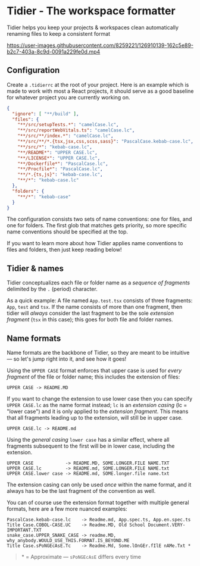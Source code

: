 # Tidier - The workspace formatter

Tidier helps you keep your projects & workspaces clean automatically renaming files to keep a consistent format

https://user-images.githubusercontent.com/8259221/126910139-162c5e89-b2c7-403a-8c9d-0091a229fe0d.mp4

## Configuration

Create a `.tidierrc` at the root of your project.
Here is an example which is made to work with most a React projects, 
it should serve as a good baseline for whatever project you are currently working on.

```json
{
  "ignore": [ "**/build" ],
  "files": {
    "**/src/setupTests.*": "camelCase.lc",
    "**/src/reportWebVitals.ts": "camelCase.lc",
    "**/src/**/index.*": "camelCase.lc",
    "**/src/**/*.{tsx,jsx,css,scss,sass}": "PascalCase.kebab-case.lc",
    "**/src/*": "kebab-case.lc",
    "**/README*": "UPPER CASE.lc",
    "**/LICENSE*": "UPPER CASE.lc",
    "**/Dockerfile*": "PascalCase.lc",
    "**/Procfile*": "PascalCase.lc",
    "**/*.{ts,js}": "kebab-case.lc",
    "**/*": "kebab-case.lc"
  },
  "folders": {
    "**/*": "kebab-case"
  }
}
```

The configuration consists two sets of name conventions: one for files, and one for folders. 
The first glob that matches gets priority, so more specific name conventions should be specified at the top.

If you want to learn more about how Tidier applies name conventions to files and folders, 
then just keep reading below!

## Tidier & names

Tidier conceptualizes each file or folder name as a _sequence of fragments_ delimited by the `.` (period) character.

As a quick example: A file named `App.test.tsx` consists of three fragments: `App`, `test` and `tsx`.
If the name consists of more than one fragment, then tidier will _always_ consider the last fragment 
to be the sole _extension fragment_ (`tsx` in this case); this goes for both file and folder names.

## Name formats

Name formats are the backbone of Tidier, so they are meant to be intuitive&mdash;
so let's jump right into it, and see how it goes!

Using the `UPPER CASE` format enforces that upper case
is used for _every fragment_ of the file or folder name;
this includes the extension of files:

```
UPPER CASE -> README.MD
```

If you want to change the extension to use lower case
then you can specify `UPPER CASE.lc` as the name format instead; 
`lc` is an _extension casing_ (lc = "lower case") and it is only applied to the _extension fragment_.
This means that all fragments leading up to the extension, will still be in upper case.

```
UPPER CASE.lc -> README.md
```

Using the _general casing_ `lower case` has a similar effect,
where all fragments subsequent to the first will be in lower case, including the extension.

```
UPPER CASE            -> README.MD, SOME.LONGER.FILE NAME.TXT
UPPER CASE.lc         -> README.md, SOME.LONGER.FILE NAME.txt
UPPER CASE.lower case -> README.md, SOME.longer.file name.txt
```

The extension casing can only be used _once_ within the name format,
and it always has to be the last fragment of the convention as well.

You can of course use the extension format together with multiple general formats,
here are a few more nuanced examples:

```
PascalCase.kebab-case.lc    -> Readme.md, App.spec.ts, App.en.spec.ts
Title Case.COBOL-CASE.UC    -> Readme.MD, Old School Document.VERY-IMPORTANT.TXT
snake_case.UPPER_SNAKE_CASE -> readme.MD, why_anybody.WOULD_USE_THIS.FORMAT.IS_BEYOND.ME
Title Case.sPoNGEcAsE.Tc    -> Readme.Md, Some.lOnGEr.fIlE nAMe.Txt *
```

> \* = Approximate &mdash; `sPoNGEcAsE` differs every time
